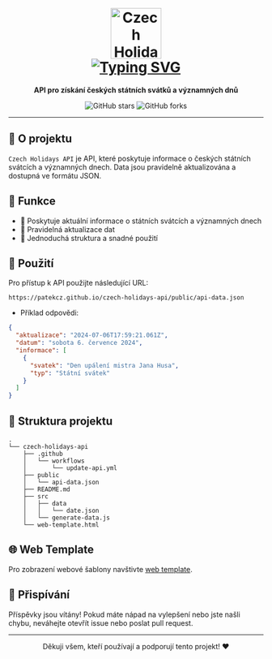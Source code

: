 <h1 align="center">
  <br>
  <a href="https://github.com/patekcz"><img src="https://github.com/patekcz/czech-holidays-api/assets/52839023/de47535a-9ad6-42f3-b01f-0e66e14edcf4" height="100" alt="Czech Holidays API"></a>
  <br>
  <a href="https://git.io/typing-svg"><img src="https://readme-typing-svg.demolab.com?font=Fira+Code&duration=2000&pause=1000&random=false&width=160&lines=Czech+Holidays+API" alt="Typing SVG" /></a>
  <br>
</h1>

<p align="center">
  <b>API pro získání českých státních svátků a významných dnů</b>
</p>

<p align="center">
  <img src="https://img.shields.io/github/stars/patekcz/czech-holidays-api?style=social" alt="GitHub stars">
  <img src="https://img.shields.io/github/forks/patekcz/czech-holidays-api?style=social" alt="GitHub forks">
</p>

---

## 🌟 O projektu

`Czech Holidays API` je API, které poskytuje informace o českých státních svátcích a významných dnech. Data jsou pravidelně aktualizována a dostupná ve formátu JSON.

## 🚀 Funkce

- 📅 Poskytuje aktuální informace o státních svátcích a významných dnech
- 🔄 Pravidelná aktualizace dat
- 📂 Jednoduchá struktura a snadné použití

## 🌱 Použití

Pro přístup k API použijte následující URL:

```
https://patekcz.github.io/czech-holidays-api/public/api-data.json
```

- Příklad odpovědi:

```json
{
  "aktualizace": "2024-07-06T17:59:21.061Z",
  "datum": "sobota 6. července 2024",
  "informace": [
    {
      "svatek": "Den upálení mistra Jana Husa",
      "typ": "Státní svátek"
    }
  ]
}
```

## 📂 Struktura projektu

```
.
└── czech-holidays-api
    ├── .github
    │   └── workflows
    │       └── update-api.yml
    ├── public
    │   └── api-data.json
    ├── README.md
    ├── src
    │   ├── data
    │   │   └── date.json
    │   └── generate-data.js
    └── web-template.html
```

## 🌐 Web Template

Pro zobrazení webové šablony navštivte [web template](https://patekcz.github.io/czech-holidays-api/web-template).

## 🤝 Přispívání

Příspěvky jsou vítány! Pokud máte nápad na vylepšení nebo jste našli chybu, neváhejte otevřít issue nebo poslat pull request.

---

<p align="center">
  Děkuji všem, kteří používají a podporují tento projekt! ❤️
</p>
